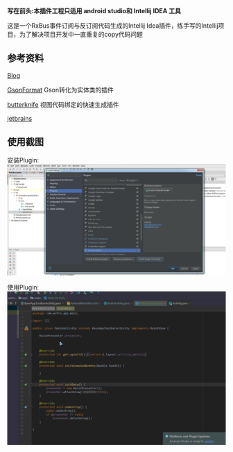 **写在前头:本插件工程只适用 android studio和 Intellij IDEA 工具**

这是一个RxBus事件订阅与反订阅代码生成的Intellij Idea插件，练手写的Intellij项目，为了解决项目开发中一直重复的copy代码问题

## 参考资料

[Blog](http://blog.csdn.net/lmj623565791/article/details/51548272)

[GsonFormat](https://github.com/zzz40500/GsonFormat) Gson转化为实体类的插件

[butterknife](https://github.com/avast/android-butterknife-zelezny) 视图代码绑定的快速生成插件

[jetbrains](https://plugins.jetbrains.com/plugin/7654?pr=androidstudio)

## 使用截图
安装Plugin:
![image](https://github.com/pengliangAndroid/RxSubscription/blob/master/screenshot/install.jpg) 


使用Plugin:
![image](https://github.com/pengliangAndroid/RxSubscription/blob/master/screenshot/generate.gif)  

